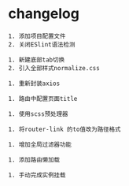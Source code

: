 # changelog
```
1. 添加项目配置文件
2. 关闭ESlint语法检测
```
```
1. 新建底部tab切换
2. 引入全部样式normalize.css
```
```
1. 重新封装axios
```
```
1. 路由中配置页面title
```
```
1. 使用scss预处理器
```
```
1. 将router-link 的to值改为路径格式
```
```
1. 增加全局过滤器功能
```
```
1. 添加路由懒加载
```
```
1. 手动完成实例挂载
```

